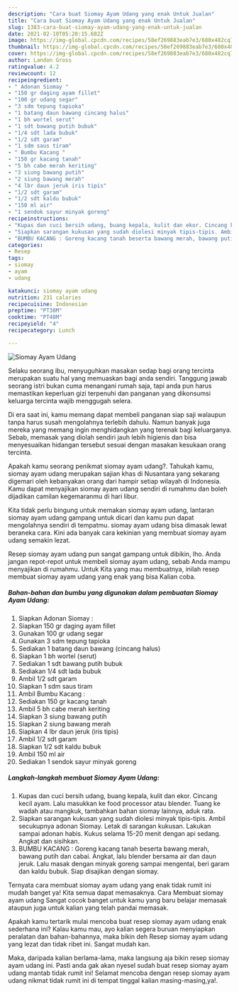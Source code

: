 ```yaml
---
description: "Cara buat Siomay Ayam Udang yang enak Untuk Jualan"
title: "Cara buat Siomay Ayam Udang yang enak Untuk Jualan"
slug: 1383-cara-buat-siomay-ayam-udang-yang-enak-untuk-jualan
date: 2021-02-10T05:20:15.682Z
image: https://img-global.cpcdn.com/recipes/58ef269883eab7e3/680x482cq70/siomay-ayam-udang-foto-resep-utama.jpg
thumbnail: https://img-global.cpcdn.com/recipes/58ef269883eab7e3/680x482cq70/siomay-ayam-udang-foto-resep-utama.jpg
cover: https://img-global.cpcdn.com/recipes/58ef269883eab7e3/680x482cq70/siomay-ayam-udang-foto-resep-utama.jpg
author: Landon Gross
ratingvalue: 4.2
reviewcount: 12
recipeingredient:
- " Adonan Siomay "
- "150 gr daging ayam fillet"
- "100 gr udang segar"
- "3 sdm tepung tapioka"
- "1 batang daun bawang cincang halus"
- "1 bh wortel serut"
- "1 sdt bawang putih bubuk"
- "1/4 sdt lada bubuk"
- "1/2 sdt garam"
- "1 sdm saus tiram"
- " Bumbu Kacang "
- "150 gr kacang tanah"
- "5 bh cabe merah keriting"
- "3 siung bawang putih"
- "2 siung bawang merah"
- "4 lbr daun jeruk iris tipis"
- "1/2 sdt garam"
- "1/2 sdt kaldu bubuk"
- "150 ml air"
- "1 sendok sayur minyak goreng"
recipeinstructions:
- "Kupas dan cuci bersih udang, buang kepala, kulit dan ekor. Cincang kecil ayam. Lalu masukkan ke food processor atau blender. Tuang ke wadah atau mangkuk, tambahkan bahan siomay lainnya, aduk rata."
- "Siapkan sarangan kukusan yang sudah diolesi minyak tipis-tipis. Ambil secukupnya adonan Siomay. Letak di sarangan kukusan. Lakukan sampai adonan habis. Kukus selama 15-20 menit dengan api sedang. Angkat dan sisihkan."
- "BUMBU KACANG : Goreng kacang tanah beserta bawang merah, bawang putih dan cabai. Angkat, lalu blender bersama air dan daun jeruk. Lalu masak dengan minyak goreng sampai mengental, beri garam dan kaldu bubuk. Siap disajikan dengan siomay."
categories:
- Resep
tags:
- siomay
- ayam
- udang

katakunci: siomay ayam udang 
nutrition: 231 calories
recipecuisine: Indonesian
preptime: "PT38M"
cooktime: "PT48M"
recipeyield: "4"
recipecategory: Lunch

---
```



![Siomay Ayam Udang](https://img-global.cpcdn.com/recipes/58ef269883eab7e3/680x482cq70/siomay-ayam-udang-foto-resep-utama.jpg)

Selaku seorang ibu, menyuguhkan masakan sedap bagi orang tercinta merupakan suatu hal yang memuaskan bagi anda sendiri. Tanggung jawab seorang istri bukan cuma menangani rumah saja, tapi anda pun harus memastikan keperluan gizi terpenuhi dan panganan yang dikonsumsi keluarga tercinta wajib menggugah selera.

Di era  saat ini, kamu memang dapat membeli panganan siap saji walaupun tanpa harus susah mengolahnya terlebih dahulu. Namun banyak juga mereka yang memang ingin menghidangkan yang terenak bagi keluarganya. Sebab, memasak yang diolah sendiri jauh lebih higienis dan bisa menyesuaikan hidangan tersebut sesuai dengan masakan kesukaan orang tercinta. 



Apakah kamu seorang penikmat siomay ayam udang?. Tahukah kamu, siomay ayam udang merupakan sajian khas di Nusantara yang sekarang digemari oleh kebanyakan orang dari hampir setiap wilayah di Indonesia. Kamu dapat menyajikan siomay ayam udang sendiri di rumahmu dan boleh dijadikan camilan kegemaranmu di hari libur.

Kita tidak perlu bingung untuk memakan siomay ayam udang, lantaran siomay ayam udang gampang untuk dicari dan kamu pun dapat mengolahnya sendiri di tempatmu. siomay ayam udang bisa dimasak lewat beraneka cara. Kini ada banyak cara kekinian yang membuat siomay ayam udang semakin lezat.

Resep siomay ayam udang pun sangat gampang untuk dibikin, lho. Anda jangan repot-repot untuk membeli siomay ayam udang, sebab Anda mampu menyajikan di rumahmu. Untuk Kita yang mau membuatnya, inilah resep membuat siomay ayam udang yang enak yang bisa Kalian coba.

<!--inarticleads1-->

##### Bahan-bahan dan bumbu yang digunakan dalam pembuatan Siomay Ayam Udang:

1. Siapkan  Adonan Siomay :
1. Siapkan 150 gr daging ayam fillet
1. Gunakan 100 gr udang segar
1. Gunakan 3 sdm tepung tapioka
1. Sediakan 1 batang daun bawang (cincang halus)
1. Siapkan 1 bh wortel (serut)
1. Sediakan 1 sdt bawang putih bubuk
1. Sediakan 1/4 sdt lada bubuk
1. Ambil 1/2 sdt garam
1. Siapkan 1 sdm saus tiram
1. Ambil  Bumbu Kacang :
1. Sediakan 150 gr kacang tanah
1. Ambil 5 bh cabe merah keriting
1. Siapkan 3 siung bawang putih
1. Siapkan 2 siung bawang merah
1. Siapkan 4 lbr daun jeruk (iris tipis)
1. Ambil 1/2 sdt garam
1. Siapkan 1/2 sdt kaldu bubuk
1. Ambil 150 ml air
1. Sediakan 1 sendok sayur minyak goreng




<!--inarticleads2-->

##### Langkah-langkah membuat Siomay Ayam Udang:

1. Kupas dan cuci bersih udang, buang kepala, kulit dan ekor. Cincang kecil ayam. Lalu masukkan ke food processor atau blender. Tuang ke wadah atau mangkuk, tambahkan bahan siomay lainnya, aduk rata.
1. Siapkan sarangan kukusan yang sudah diolesi minyak tipis-tipis. Ambil secukupnya adonan Siomay. Letak di sarangan kukusan. Lakukan sampai adonan habis. Kukus selama 15-20 menit dengan api sedang. Angkat dan sisihkan.
1. BUMBU KACANG : Goreng kacang tanah beserta bawang merah, bawang putih dan cabai. Angkat, lalu blender bersama air dan daun jeruk. Lalu masak dengan minyak goreng sampai mengental, beri garam dan kaldu bubuk. Siap disajikan dengan siomay.




Ternyata cara membuat siomay ayam udang yang enak tidak rumit ini mudah banget ya! Kita semua dapat memasaknya. Cara Membuat siomay ayam udang Sangat cocok banget untuk kamu yang baru belajar memasak ataupun juga untuk kalian yang telah pandai memasak.

Apakah kamu tertarik mulai mencoba buat resep siomay ayam udang enak sederhana ini? Kalau kamu mau, ayo kalian segera buruan menyiapkan peralatan dan bahan-bahannya, maka bikin deh Resep siomay ayam udang yang lezat dan tidak ribet ini. Sangat mudah kan. 

Maka, daripada kalian berlama-lama, maka langsung aja bikin resep siomay ayam udang ini. Pasti anda gak akan nyesel sudah buat resep siomay ayam udang mantab tidak rumit ini! Selamat mencoba dengan resep siomay ayam udang nikmat tidak rumit ini di tempat tinggal kalian masing-masing,ya!.

